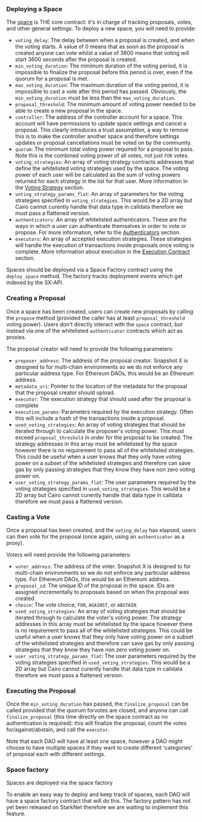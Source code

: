### Deploying a Space

The [space](https://github.com/snapshot-labs/sx-core/blob/develop/contracts/starknet/space/space.cairo) is THE core contract: it's in charge of tracking proposals, votes, and other general settings. To deploy a new space, you will need to provide:

* `voting_delay`: The delay between when a proposal is created, and when the voting starts. A value of 0 means that as soon as the proposal is created anyone can vote whilst a value of 3600 means that voting will start 3600 seconds after the proposal is created.
* `min_voting_duration`: The minimum duration of the voting period, it is impossible to finalize the proposal before this period is over, even if the quorum for a proposal is met.
* `max_voting_duration`: The maximum duration of the voting period, it is impossible to cast a vote after this period has passed. Obviously, the `min_voting_duration` must be less than the `max_voting_duration`.
* `proposal_threshold`: The minimum amount of voting power needed to be able to create a new proposal in the space.
* `controller`: The address of the controller account for a space. This account will have permissions to update space settings and cancel a proposal. This clearly introduces a trust assumption, a way to remove this is to make the controller another space and therefore settings updates or proposal cancellations must be voted on by the community.  
* `quorum`: The minimum total voting power required for a proposal to pass. Note this is the combined voting power of all votes, not just `FOR` votes. 
* `voting_strategies`: An array of voting strategy contracts addresses that define the whitelisted voting strategies used by the space. The voting power of each user will be calculated as the sum of voting powers returned for each strategy in the list for that user. More information in the [Voting Strategy](https://github.com/snapshot-labs/sx-core#Voting-Strategies) section.
* `voting_strategy_params_flat`: An array of parameters for the voting strategies specified in `voting_strategies`. This would be a 2D array but Cairo cannot curently handle that data type in calldata therefore we must pass a flattened version. 
* `authenticators`: An array of whitelisted authenticators. These are the ways in which a user can authenticate themselves in order to vote or propose. For more information, refer to the [Authenticators](https://github.com/snapshot-labs/sx-core#Authenticators) section.
* `executors`: An array of accepted execution strategies. These strategies will handle the execution of transactions inside proposals once voting is complete. More information about execution in the [Execution Contract](https://github.com/snapshot-labs/sx-core#Execution-Contract) section.

Spaces should be deployed via a Space Factory contract using the `deploy_space` method. The factory tracks deployment events which get indexed by the SX-API. 

### Creating a Proposal 

Once a space has been created, users can create new proposals by calling the `propose` method (provided the caller has at least `proposal_threshold` voting power). Users don't directly interact with the `space` contract, but instead via one of the whitelisted `authenticator` contracts which act as proxies.

The proposal creator will need to provide the following parameters:

* `proposer_address`: The address of the proposal creator. Snapshot X is designed to for multi-chain environments so we do not enforce any particular address type. For Ethereum DAOs, this would be an Ethereum address.
* `metadata_uri`: Pointer to the location of the metadata for the proposal that the proposal creator should upload.
* `executor`: The execution strategy that should used after the proposal is complete
* `execution_params`: Parameters required by the execution strategy. Often this will include a hash of the transactions inside a proposal.
* `used_voting_strategies`: An array of voting strategies that should be iterated through to calculate the proposer's voting power. This must exceed `proposal_threshold` in order for the proposal to be created. The strategy addresses in this array must be whitelisted by the space however there is no requirement to pass all of the whitelisted strategies. This could be useful when a user knows that they only have voting power on a subset of the whitelisted strategies and therefore can save gas by only passing strategies that they know they have non zero voting power on.
* `user_voting_strategy_params_flat`: The user parameters required by the voting strategies specified in `used_voting_strategies`. This would be a 2D array but Cairo cannot curently handle that data type in calldata therefore we must pass a flattened version. 

### Casting a Vote 

Once a proposal has been created, and the `voting_delay` has elapsed, users can then vote for the proposal (once again, using an `authenticator` as a proxy).

Voters will need provide the following parameters:

* `voter_address`: The address of the voter. Snapshot X is designed to for multi-chain environments so we do not enforce any particular address type. For Ethereum DAOs, this would be an Ethereum address.
* `proposal_id`: The unique ID of the proposal in the space. IDs are assigned incrementally to proposals based on when the proposal was created.
* `choice`: The vote choice; `FOR`, `AGAINST`, or `ABSTAIN`.
* `used_voting_strategies`: An array of voting strategies that should be iterated through to calculate the voter's voting power. The strategy addresses in this array must be whitelisted by the space however there is no requirement to pass all of the whitelisted strategies. This could be useful when a user knows that they only have voting power on a subset of the whitelisted strategies and therefore can save gas by only passing strategies that they know they have non zero voting power on.
* `user_voting_strategy_params_flat`: The user parameters required by the voting strategies specified in `used_voting_strategies`. This would be a 2D array but Cairo cannot curently handle that data type in calldata therefore we must pass a flattened version. 

### Executing the Proposal

Once the `min_voting_duration` has passed, the `finalize_proposal` can be called provided that the quorum forvotes are closed, and anyone can call `finalize_proposal` (this time directly on the space contract as no authentication is required): this will finalize the proposal, count the votes for/against/abstain, and call the `executor`.

Note that each DAO will have at least one space, however a DAO might choose to have multiple spaces if they want to create different 'categories' of proposal each with different settings.

### Space factory

Spaces are deployed via the space factory

To enable an easy way to deploy and keep track of spaces, each DAO will have a space factory contract that will do this. The factory pattern has not yet been released on StarkNet therefore we are waiting to implement this feature.
